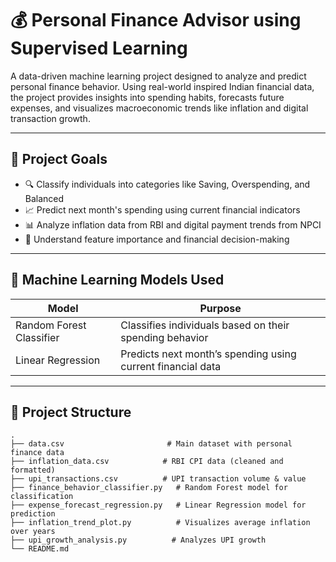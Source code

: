 # 💰 Personal Finance Advisor using Supervised Learning

A data-driven machine learning project designed to analyze and predict personal finance behavior. Using real-world inspired Indian financial data, the project provides insights into spending habits, forecasts future expenses, and visualizes macroeconomic trends like inflation and digital transaction growth.

---

## 🧠 Project Goals

- 🔍 Classify individuals into categories like Saving, Overspending, and Balanced
- 📈 Predict next month's spending using current financial indicators
- 📊 Analyze inflation data from RBI and digital payment trends from NPCI
- 🧩 Understand feature importance and financial decision-making

---

## 🧪 Machine Learning Models Used

| Model                   | Purpose                                                     |
|------------------------|-------------------------------------------------------------|
| Random Forest Classifier | Classifies individuals based on their spending behavior     |
| Linear Regression       | Predicts next month’s spending using current financial data |

---

## 📁 Project Structure

```plaintext
.
├── data.csv                       # Main dataset with personal finance data
├── inflation_data.csv            # RBI CPI data (cleaned and formatted)
├── upi_transactions.csv          # UPI transaction volume & value
├── finance_behavior_classifier.py   # Random Forest model for classification
├── expense_forecast_regression.py   # Linear Regression model for prediction
├── inflation_trend_plot.py          # Visualizes average inflation over years
├── upi_growth_analysis.py          # Analyzes UPI growth
└── README.md
